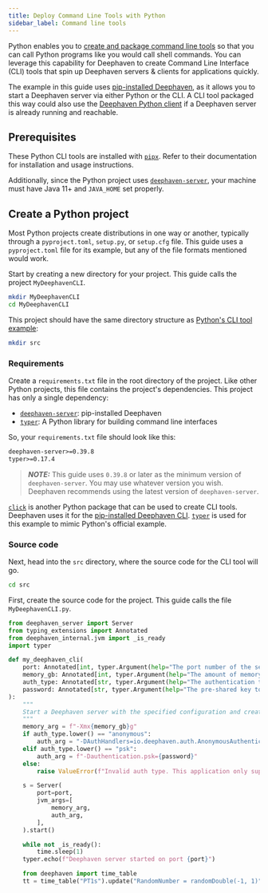 ```yaml
---
title: Deploy Command Line Tools with Python
sidebar_label: Command line tools
---
```


Python enables you to [create and package command line tools](https://packaging.python.org/en/latest/guides/creating-command-line-tools/) so that you can call Python programs like you would call shell commands. You can leverage this capability for Deephaven to create Command Line Interface (CLI) tools that spin up Deephaven servers & clients for applications quickly.

The example in this guide uses [pip-installed Deephaven](../getting-started/pip-install.md), as it allows you to start a Deephaven server via either Python or the CLI. A CLI tool packaged this way could also use the [Deephaven Python client](https://deephaven.io/core/client-api/python/) if a Deephaven server is already running and reachable.

## Prerequisites

These Python CLI tools are installed with [`pipx`](https://pipx.pypa.io/stable/). Refer to their documentation for installation and usage instructions.

Additionally, since the Python project uses [`deephaven-server`](https://pypi.org/project/deephaven-server/), your machine must have Java 11+ and `JAVA_HOME` set properly.

## Create a Python project

Most Python projects create distributions in one way or another, typically through a `pyproject.toml`, `setup.py`, or `setup.cfg` file. This guide uses a `pyproject.toml` file for its example, but any of the file formats mentioned would work.

Start by creating a new directory for your project. This guide calls the project `MyDeephavenCLI`.

```bash
mkdir MyDeephavenCLI
cd MyDeephavenCLI
```

This project should have the same directory structure as [Python's CLI tool example](https://packaging.python.org/en/latest/guides/creating-command-line-tools/):

```bash
mkdir src
```

### Requirements

Create a `requirements.txt` file in the root directory of the project. Like other Python projects, this file contains the project's dependencies. This project has only a single dependency:

- [`deephaven-server`](https://pypi.org/project/deephaven-server/): pip-installed Deephaven
- [`typer`](https://pypi.org/project/typer/): A Python library for building command line interfaces

So, your `requirements.txt` file should look like this:

```txt
deephaven-server>=0.39.8
typer>=0.17.4
```

> **_NOTE:_** This guide uses `0.39.8` or later as the minimum version of `deephaven-server`. You may use whatever version you wish. Deephaven recommends using the latest version of `deephaven-server`.

[`click`](https://click.palletsprojects.com/en/stable/) is another Python package that can be used to create CLI tools. Deephaven uses it for the [pip-installed Deephaven CLI](https://github.com/deephaven/deephaven-core/blob/main/py/embedded-server/deephaven_server/cli.py). [`typer`](https://typer.tiangolo.com/) is used for this example to mimic Python's official example.

### Source code

Next, head into the `src` directory, where the source code for the CLI tool will go. 

```bash
cd src
```

First, create the source code for the project. This guide calls the file `MyDeephavenCLI.py`.

```python
from deephaven_server import Server
from typing_extensions import Annotated
from deephaven_internal.jvm import _is_ready
import typer

def my_deephaven_cli(
    port: Annotated[int, typer.Argument(help="The port number of the server.")] = 10000,
    memory_gb: Annotated[int, typer.Argument(help="The amount of memory in GB to allocate to the server.")] = 4,
    auth_type: Annotated[str, typer.Argument(help="The authentication type to use for the server.")] = "psk",
    password: Annotated[str, typer.Argument(help="The pre-shared key to use for authentication.")] = "password",
):
    """
    Start a Deephaven server with the specified configuration and create a ticking table.
    """
    memory_arg = f"-Xmx{memory_gb}g"
    if auth_type.lower() == "anonymous":
        auth_arg = "-DAuthHandlers=io.deephaven.auth.AnonymousAuthenticationHandler"
    elif auth_type.lower() == "psk":
        auth_arg = f"-Dauthentication.psk={password}"
    else:
        raise ValueError(f"Invalid auth type. This application only supports 'anonymous' and 'psk'.")

    s = Server(
        port=port,
        jvm_args=[
            memory_arg,
            auth_arg,
        ],
    ).start()

    while not _is_ready():
        time.sleep(1)
    typer.echo(f"Deephaven server started on port {port}")

    from deephaven import time_table
    tt = time_table("PT1s").update("RandomNumber = randomDouble(-1, 1)")
```